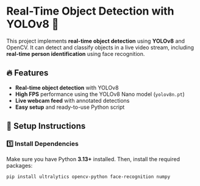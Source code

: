 # Real-Time Object Detection with YOLOv8 🚀

This project implements **real-time object detection** using **YOLOv8** and OpenCV. It can detect and classify objects in a live video stream, including **real-time person identification** using face recognition.

## 🔥 Features
- **Real-time object detection** with YOLOv8
- **High FPS** performance using the YOLOv8 Nano model (`yolov8n.pt`)
- **Live webcam feed** with annotated detections
- **Easy setup** and ready-to-use Python script

## 📌 Setup Instructions

### 1️⃣ Install Dependencies
Make sure you have Python **3.13+** installed. Then, install the required packages:
```bash
pip install ultralytics opencv-python face-recognition numpy

